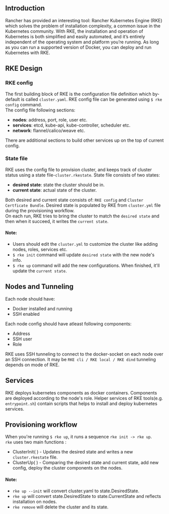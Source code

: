 ## Introduction
Rancher has provided an interesting tool: Rancher Kubernetes Engine (RKE) which solves the problem of installation complexity, a common issue in the Kubernetes community. With RKE, the installation and operation of Kubernetes is both simplified and easily automated, and it’s entirely independent of the operating system and platform you’re running. As long as you can run a supported version of Docker, you can deploy and run Kubernetes with RKE.  

## RKE Design
### RKE config  
The first building block of RKE is the configuration file definition which by-default is called ```cluster.yaml```. RKE config file can be generated using ```$ rke config``` command.  
The config file following sections:  
- **nodes**: address, port, role, user etc.
- **services**: etcd, kube-api, kube-controller, scheduler etc.
- **network**: flannel/calico/weave etc.  

There are additional sections to build other services up on the top of current config.  
### State file
RKE uses the config file to provision cluster, and keeps track of cluster status using a state file-```cluster.rkestate```. State file consists of two states:  
- **desired state**: state the cluster should be in.
- **current state**: actual state of the cluster.

Both desired and current state consists of: ```RKE config``` and ```Cluster Certficate Bundle```. Desired state is populated by RKE from ```cluster.yml``` file during the provisioning workflow.  
On each run, RKE tries to bring the cluster to match the ```desired state``` and then when it succeed, it writes the ```current state```.  
#### Note:
- Users should edit the ```cluster.yml``` to customize the cluster like adding nodes, roles, services etc.
- ```$ rke init``` command will update ```desired state``` with the new node's info.
- ```$ rke up``` command will add the new configurations. When finished, it'll update the ```current state```.  

## Nodes and Tunneling
Each node should have:  
- Docker installed and running
- SSH enabled

Each node config should have atleast following components:
- Address
- SSH user
- Role

RKE uses SSH tunneling to connect to the docker-socket on each node over an SSH connection. It may be ```RKE cli / RKE local / RKE dind``` tunneling depends on mode of RKE.   

## Services
RKE deploys kubernetes components as docker containers. Components are deployed according to the node's role.  Helper services of RKE tools(e.g. ```entrypoint.sh```) contain scripts that helps to install and deploy kubernetes services.
## Provisioning workflow
When you're running ```$ rke up```, it runs a sequence ```rke init -> rke up```.  
```rke``` uses two main functions : 
- ClusterInit( ) - Updates the desired state and writes a new ```cluster.rkestate``` file.
- ClusterUp( ) - Comparing the desired state and current state, add new config, deploy the cluster components on the nodes.

#### Note:
- ```rke up --init``` will convert cluster.yaml to state.DesiredState.
- ```rke up``` will convert state.DesiredState to state.CurrentState and reflects installation on nodes.
- ```rke remove``` will delete the cluster and its state.
